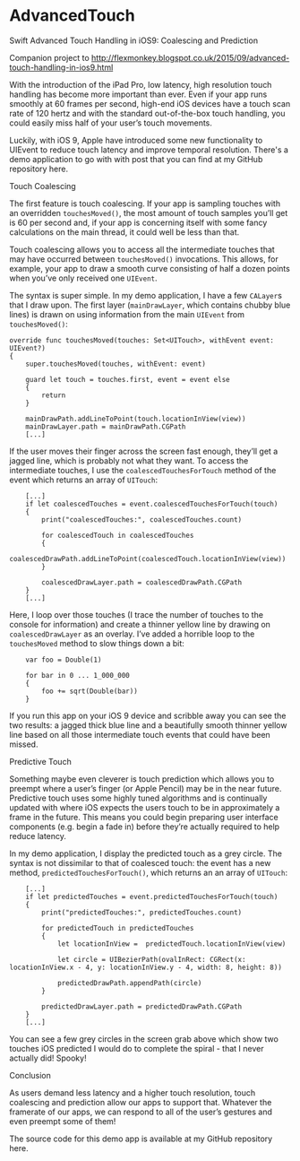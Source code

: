 # AdvancedTouch
Swift Advanced Touch Handling in iOS9: Coalescing and Prediction

Companion project to http://flexmonkey.blogspot.co.uk/2015/09/advanced-touch-handling-in-ios9.html


With the introduction of the iPad Pro, low latency, high resolution touch handling has become more important than ever. Even if your app runs smoothly at 60 frames per second, high-end iOS devices have a touch scan rate of 120 hertz and with the standard out-of-the-box touch handling, you could easily miss half of your user’s touch movements.

Luckily, with iOS 9, Apple have introduced some new functionality to UIEvent to reduce touch latency and improve temporal resolution. There's a demo application to go with with post that you can find at my GitHub repository here.

Touch Coalescing

The first feature is touch coalescing. If your app is sampling touches with an overridden `touchesMoved()`, the most amount of touch samples you’ll get is 60 per second and, if your app is concerning itself with some fancy calculations on the main thread, it could well be less than that.

Touch coalescing allows you to access all the intermediate touches that may have occurred between `touchesMoved()` invocations.  This allows, for example, your app to draw a smooth curve consisting of half a dozen points when you’ve only received one `UIEvent`.

The syntax is super simple. In my demo application, I have a few `CALayer`s that I draw upon. The first layer (`mainDrawLayer`, which contains chubby blue lines) is drawn on using information from the main `UIEvent` from `touchesMoved()`:

    override func touchesMoved(touches: Set<UITouch>, withEvent event: UIEvent?)
    {
        super.touchesMoved(touches, withEvent: event)
        
        guard let touch = touches.first, event = event else
        {
            return
        }
        
        mainDrawPath.addLineToPoint(touch.locationInView(view))
        mainDrawLayer.path = mainDrawPath.CGPath
        [...]

If the user moves their finger across the screen fast enough, they’ll get a jagged line, which is probably not what they want. To access the intermediate touches, I use the `coalescedTouchesForTouch` method of the event which returns an array of `UITouch`:

        [...]
        if let coalescedTouches = event.coalescedTouchesForTouch(touch)
        {
            print("coalescedTouches:", coalescedTouches.count)
            
            for coalescedTouch in coalescedTouches
            {
                coalescedDrawPath.addLineToPoint(coalescedTouch.locationInView(view))
            }
            
            coalescedDrawLayer.path = coalescedDrawPath.CGPath
        }
        [...]

Here, I loop over those touches (I trace the number of touches to the console for information) and create a thinner yellow line by drawing on `coalescedDrawLayer` as an overlay.  I’ve added a horrible loop to the `touchesMoved` method to slow things down a bit:

        var foo = Double(1)
        
        for bar in 0 ... 1_000_000
        {
            foo += sqrt(Double(bar))
        }

If you run this app on your iOS 9 device and scribble away you can see the two results: a jagged thick blue line and a beautifully smooth thinner yellow line based on all those intermediate touch events that could have been missed.

Predictive Touch

Something maybe even cleverer is touch prediction which allows you to preempt where a user’s finger (or Apple Pencil) may be in the near future. Predictive touch uses some highly tuned algorithms and is continually updated with where iOS expects the users touch to be in approximately a frame in the future. This means you could begin preparing user interface components (e.g. begin a fade in) before they’re actually required to help reduce latency.

In my demo application, I display the predicted touch as a grey circle. The syntax is not dissimilar to that of coalesced touch: the event has a new method, `predictedTouchesForTouch()`, which returns an an array of `UITouch`:

        [...]
        if let predictedTouches = event.predictedTouchesForTouch(touch)
        {
            print("predictedTouches:", predictedTouches.count)
            
            for predictedTouch in predictedTouches
            {
                let locationInView =  predictedTouch.locationInView(view)
                
                let circle = UIBezierPath(ovalInRect: CGRect(x: locationInView.x - 4, y: locationInView.y - 4, width: 8, height: 8))
                
                predictedDrawPath.appendPath(circle)
            }
            
            predictedDrawLayer.path = predictedDrawPath.CGPath
        }
        [...]

You can see a few grey circles in the screen grab above which show two touches iOS predicted I would do to complete the spiral - that I never actually did! Spooky!

Conclusion

As users demand less latency and a higher touch resolution, touch coalescing and prediction allow our apps to support that. Whatever the framerate of our apps, we can respond to all of the user’s gestures and even preempt some of them!

The source code for this demo app is available at my GitHub repository here.
